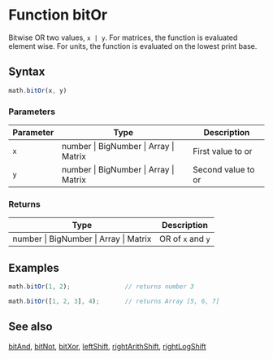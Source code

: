 <!-- Note: This file is automatically generated from source code comments. Changes made in this file will be overridden. -->

# Function bitOr

Bitwise OR two values, `x | y`.
For matrices, the function is evaluated element wise.
For units, the function is evaluated on the lowest print base.


## Syntax

```js
math.bitOr(x, y)
```

### Parameters

Parameter | Type | Description
--------- | ---- | -----------
`x` | number &#124; BigNumber &#124; Array &#124; Matrix | First value to or
`y` | number &#124; BigNumber &#124; Array &#124; Matrix | Second value to or

### Returns

Type | Description
---- | -----------
number &#124; BigNumber &#124; Array &#124; Matrix | OR of `x` and `y`


## Examples

```js
math.bitOr(1, 2);               // returns number 3

math.bitOr([1, 2, 3], 4);       // returns Array [5, 6, 7]
```


## See also

[bitAnd](bitAnd.md),
[bitNot](bitNot.md),
[bitXor](bitXor.md),
[leftShift](leftShift.md),
[rightArithShift](rightArithShift.md),
[rightLogShift](rightLogShift.md)
